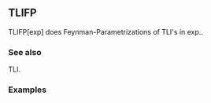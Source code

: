 ##  TLIFP 

TLIFP[exp] does Feynman-Parametrizations of TLI's in exp..

###  See also 

TLI.

###  Examples 